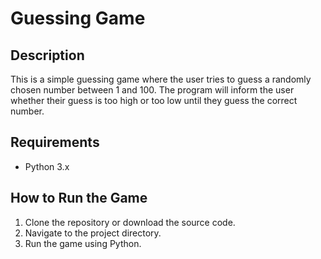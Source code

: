 # **Guessing Game**

## Description
This is a simple guessing game where the user tries to guess a randomly chosen number between 1 and 100. The program will inform the user whether their guess is too high or too low until they guess the correct number.

## Requirements
- Python 3.x

## How to Run the Game
1. Clone the repository or download the source code.
2. Navigate to the project directory.
3. Run the game using Python.
